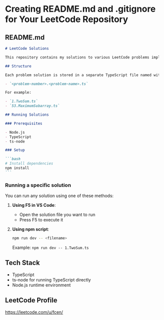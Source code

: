 # Creating README.md and .gitignore for Your LeetCode Repository

## README.md

````markdown
# LeetCode Solutions

This repository contains my solutions to various LeetCode problems implemented in TypeScript.

## Structure

Each problem solution is stored in a separate TypeScript file named with the following pattern:

- `<problem-number>.<problem-name>.ts`

For example:

- `1.TwoSum.ts`
- `53.MaximumSubarray.ts`

## Running Solutions

### Prerequisites

- Node.js
- TypeScript
- ts-node

### Setup

```bash
# Install dependencies
npm install
```
````

### Running a specific solution

You can run any solution using one of these methods:

1. **Using F5 in VS Code**:

   - Open the solution file you want to run
   - Press F5 to execute it

2. **Using npm script**:
   ```bash
   npm run dev -- <filename>
   ```
   Example: `npm run dev -- 1.TwoSum.ts`

## Tech Stack

- TypeScript
- ts-node for running TypeScript directly
- Node.js runtime environment

## LeetCode Profile

https://leetcode.com/u/fcen/

```

```

